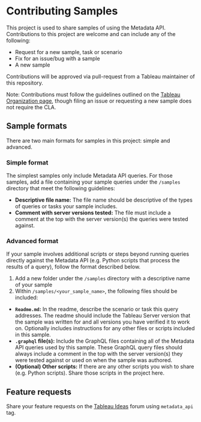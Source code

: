 # Contributing Samples

This project is used to share samples of using the Metadata API. Contributions to this project are welcome and can include any of the following:
* Request for a new sample, task or scenario
* Fix for an issue/bug with a sample
* A new sample

Contributions will be approved via pull-request from a Tableau maintainer of this repository.

Note: Contributions must follow the guidelines outlined on the [Tableau Organization page](http://tableau.github.io/contributing.html), though filing an issue or requesting a new sample does not require the CLA.

## Sample formats
There are two main formats for samples in this project: simple and advanced. 

### Simple format
The simplest samples only include Metadata API queries. For those samples, add a file containing your sample queries under the `/samples` directory that meet the following guidelines: 
* **Descriptive file name:** The file name should be descriptive of the types of queries or tasks your sample includes.
* **Comment with server versions tested:** The file must include a comment at the top with the server version(s) the queries were tested against.

### Advanced format
If your sample involves additional scripts or steps beyond running queries directly against the Metadata API (e.g. Python scripts that process the results of a query), follow the format described below.
1. Add a new folder under the `/samples` directory with a descriptive name of your sample
2. Within `/samples/<your_sample_name>`, the following files should be included:
  * **`Readme.md`:** In the readme, describe the scenario or task this query addresses. The readme should include the Tableau Server version that the sample was written for and all versions you have verified it to work on. Optionally includes instructions for any other files or scripts included in this sample.
  * **`.graphql` file(s):** Include the GraphQL files containing all of the Metadata API queries used by this sample. These GraphQL query files should always include a comment in the top with the server version(s) they were tested against or used on when the sample was authored.
  * **(Optional) Other scripts:** If there are any other scripts you wish to share (e.g. Python scripts). Share those scripts in the project here.

## Feature requests
Share your feature requests on the [Tableau Ideas](https://community.tableau.com/community/ideas) forum using `metadata_api` tag.
